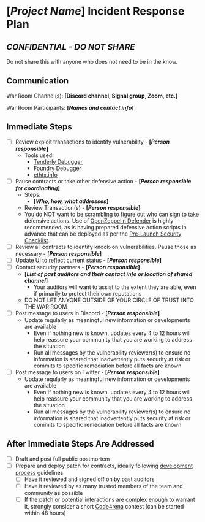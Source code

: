 

# **[*Project Name*]** Incident Response Plan

## *CONFIDENTIAL - DO NOT SHARE*
Do not share this with anyone who does not need to be in the know.
<!--
Bold + Italics + Square Brackets: Fields to be filled in
-->

## Communication

War Room Channel(s): **[Discord channel, Signal group, Zoom, etc.]**

War Room Participants: **[*Names and contact info*]**

## Immediate Steps

- [ ]  Review exploit transactions to identify vulnerability - **[*Person responsible*]**
    - Tools used:
        - [Tenderly Debugger](https://dashboard.tenderly.co/tx/mainnet/0xf427afc17bd30a84f4b47dc2eaa176115cf28bdea1110245d3b0948ca3b6595c/debugger)
        - [Foundry Debugger](https://book.getfoundry.sh/forge/debugger.html?highlight=debugger#debugger)
        - [ethtx.info](https://ethtx.info)
- [ ]  Pause contracts or take other defensive action - **[*Person responsible for coordinating*]**
    - Steps:
        - **[*Who, how, what addresses*]**
    - Review Transaction(s) - **[*Person responsible*]**
    - You do NOT want to be scrambling to figure out who can sign to take defensive actions. Use of [OpenZeppelin Defender](https://www.openzeppelin.com/defender) is highly recommended, as is having prepared defensive action scripts in advance that can be deployed as per the [Pre-Launch Security Checklist](https://github.com/nascentxyz/simple-security-toolkit/blob/main/pre-launch-security-checklist.md).
- [ ]  Review all contracts to identify knock-on vulnerabilities. Pause those as necessary - **[*Person responsible*]**
- [ ]  Update UI to reflect current status - **[*Person responsible*]**
- [ ]  Contact security partners - **[*Person responsible*]**
    - **[*List of past auditors and their contact info or location of shared channel*]**
        - Your auditors will want to assist to the extent they are able, even if primarily to protect their own reputations
    - DO NOT LET ANYONE OUTSIDE OF YOUR CIRCLE OF TRUST INTO THE WAR ROOM
- [ ]  Post message to users in Discord - **[*Person responsible*]**
    - Update regularly as meaningful new information or developments are available
        - Even if nothing new is known, updates every 4 to 12 hours will help reassure your community that you are working to address the situation
        - Run all messages by the vulnerability reviewer(s) to ensure no information is shared that inadvertently puts security at risk or commits to specific remediation before all facts are known
- [ ]  Post message to users on Twitter - **[*Person responsible*]**
    - Update regularly as meaningful new information or developments are available
        - Even if nothing new is known, updates every 4 to 12 hours will help reassure your community that you are working to address the situation
        - Run all messages by the vulnerability reviewer(s) to ensure no information is shared that inadvertently puts security at risk or commits to specific remediation before all facts are known

## After Immediate Steps Are Addressed

- [ ]  Draft and post full public postmortem
- [ ]  Prepare and deploy patch for contracts, ideally following [development process](development-process.md) guidelines
    - [ ]  Have it reviewed and signed off on by past auditors
    - [ ]  Have it reviewed by as many trusted members of the team and community as possible
    - [ ]  If the patch or potential interactions are complex enough to warrant it, strongly consider a short [Code4rena](https://code4rena.com/) contest (can be started within 48 hours)
